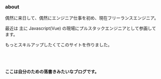 ### about

偶然に来日して、偶然にエンジニア仕事を初め、現在フリーランスエンジニア。

最近は 主に Javascript(Vue) の現場にプルスタックエンジニアとして参画してます。

もっとスキルアップしたくてこのサイトを作りました。

<br>

<br>

#### ここは自分のための落書きみたいなブログです。
